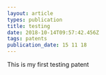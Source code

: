 ```yaml
---
layout: article
types: publication
title: testing
date: 2018-10-14T09:57:42.456Z
tags: patents
publication_date: 15 11 18
---
```

This is my first testing patent
